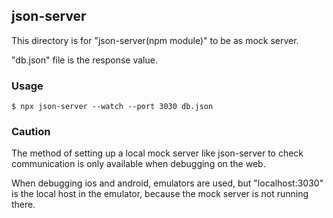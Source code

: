 ## json-server

This directory is for "json-server(npm module)" to be as mock server.

"db.json" file is the response value.

### Usage

```
$ npx json-server --watch --port 3030 db.json
```

### Caution

The method of setting up a local mock server like json-server to check communication is only available when debugging on the web.

When debugging ios and android, emulators are used, but "localhost:3030" is the local host in the emulator, because the mock server is not running there.
